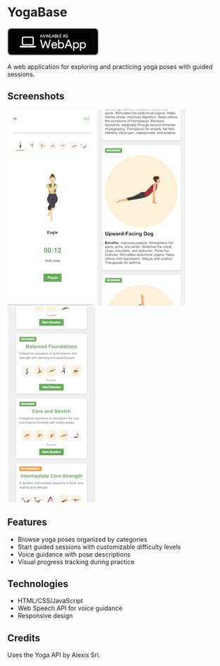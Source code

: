 # YogaBase

[![Web](https://raw.githubusercontent.com/SimonSchubert/YogaBase/main/web_badge.png)](https://simonschubert.github.io/YogaBase)

A web application for exploring and practicing yoga poses with guided sessions.

## Screenshots

![Practice Session](screen_1.png) ![Pose Details](screen_2.png) ![Session Library](screen_3.png)

## Features
 - Browse yoga poses organized by categories
 - Start guided sessions with customizable difficulty levels
 - Voice guidance with pose descriptions
 - Visual progress tracking during practice

## Technologies
 - HTML/CSS/JavaScript
 - Web Speech API for voice guidance
 - Responsive design

## Credits
Uses the Yoga API by Alexis Sri.
